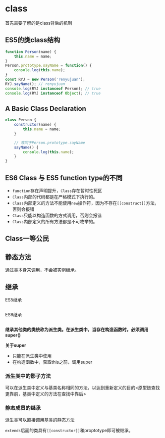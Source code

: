 # class

首先需要了解的是class背后的机制

## ES5的类class结构

```javascript
function Person(name) {
    this.name = name;
}
Person.prototype.sayName = function() {
    console.log(this.name);
}
const RYJ = new Person('renyujuan');
RYJ.sayName(); // renyujuan
console.log(RYJ instanceof Person); // true
console.log(RYJ instanceof Object); // true
```

## A Basic Class Declaration

```javascript
class Person {
    constructor(name) {
        this.name = name;
    }

    // 等同于Person.prototype.sayName
    sayName() {
        console.log(this.name);
    }
}
```

## ES6 Class 与 ES5 function type的不同

- `function`存在声明提升，`Class`存在暂时性死区
- `Class`内部的代码都是在严格模式下执行的。
- `Class`内部定义的方法不能使用`new`操作符，因为不存在`[[construct]]`方法，否则会报错
- `Class`只能以构造函数的方式调用，否则会报错
- `Class`内部定义的所有方法都是不可枚举的。

## Class一等公民

## 静态方法

通过类本身来调用，不会被实例继承。

## 继承

ES5继承

```javascript

```

ES6继承

```javascript
```

**继承其他类的类统称为派生类。在派生类中，当存在构造函数时，必须调用super()**

**关于super**

- 只能在派生类中使用
- 在构造函数中，获取this之前，调用super

### 派生类中的影子方法

可以在派生类中定义与基类名称相同的方法，以达到重新定义的目的<原型链查找更靠前，基类中定义的方法在查找中靠后>

### 静态成员的继承

派生类可以直接调用基类的静态方法

`extends`后面的类具有`[[constructor]]`和proptotype即可被继承。